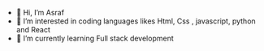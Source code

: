 - 👋 Hi, I’m Asraf
- 👀 I’m interested in coding languages likes Html, Css , javascript, python and React 
- 🌱 I’m currently learning Full stack development

<!---
Asraf0102/Asraf0102 is a ✨ special ✨ repository because its `README.md` (this file) appears on your GitHub profile.
You can click the Preview link to take a look at your changes.
--->
